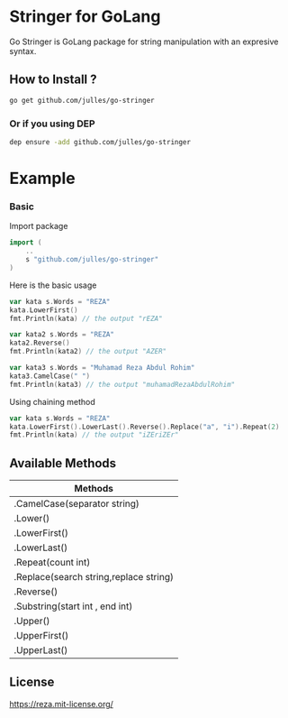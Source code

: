 # Stringer for GoLang
Go Stringer is GoLang package for string manipulation with an expresive syntax.
## How to Install ?

``` sh
go get github.com/julles/go-stringer
```

### Or if you using DEP 

``` sh
dep ensure -add github.com/julles/go-stringer
```

# Example 

### Basic

Import package

``` go
import (
	..
	s "github.com/julles/go-stringer"
)
```

Here is the basic usage

``` go
var kata s.Words = "REZA"
kata.LowerFirst()
fmt.Println(kata) // the output "rEZA"

var kata2 s.Words = "REZA"
kata2.Reverse()
fmt.Println(kata2) // the output "AZER"

var kata3 s.Words = "Muhamad Reza Abdul Rohim"
kata3.CamelCase(" ")
fmt.Println(kata3) // the output "muhamadRezaAbdulRohim"

```

Using chaining method

``` go
var kata s.Words = "REZA"
kata.LowerFirst().LowerLast().Reverse().Replace("a", "i").Repeat(2)
fmt.Println(kata) // the output "iZEriZEr"

```

## Available Methods

| Methods   |
|----------|
| .CamelCase(separator string) |
| .Lower() |
| .LowerFirst() |
| .LowerLast() |
| .Repeat(count int) |
| .Replace(search string,replace string) |
| .Reverse() |
| .Substring(start int , end int) |
| .Upper() |
| .UpperFirst() |
| .UpperLast() |

## License

https://reza.mit-license.org/

